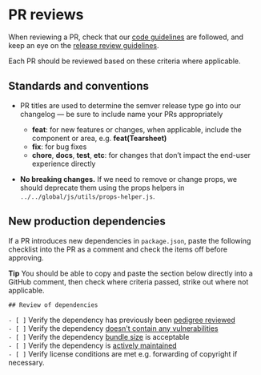 # PR reviews

When reviewing a PR, check that our
[code guidelines](https://github.com/carbon-design-system/ibm-products/blob/master/docs/CODE_GUIDELINES.md)
are followed, and keep an eye on the
[release review guidelines](https://github.com/carbon-design-system/ibm-products/blob/master/docs/reviews/RELEASE_REVIEW_GUIDELINES.md).

Each PR should be reviewed based on these criteria where applicable.

## Standards and conventions

- PR titles are used to determine the semver release type go into our changelog
  — be sure to include name your PRs appropriately

  - **feat**: for new features or changes, when applicable, include the
    component or area, e.g. **feat(Tearsheet)**
  - **fix**: for bug fixes
  - **chore**, **docs**, **test**, **etc**: for changes that don’t impact the
    end-user experience directly

- **No breaking changes.** If we need to remove or change props, we should
  deprecate them using the props helpers in
  `../../global/js/utils/props-helper.js`.

## New production dependencies

If a PR introduces new dependencies in `package.json`, paste the following
checklist into the PR as a comment and check the items off before approving.

**Tip** You should be able to copy and paste the section below directly into a
GitHub comment, then check where criteria passed, strike out where not
applicable.

`## Review of dependencies`

`- [ ]` Verify the dependency has previously been
[pedigree reviewed](https://pedigree-service.wdc1a.cirrus.ibm.com)\
`- [ ]` Verify the dependency [doesn't contain any vulnerabilities](https://snyk.io/vuln)\
`- [ ]` Verify the dependency [bundle size](https://bundlephobia.com) is
acceptable\
`- [ ]` Verify the dependency is [actively maintained](https://www.npmtrends.com)\
`- [ ]` Verify license conditions are met e.g. forwarding of copyright if
necessary.
